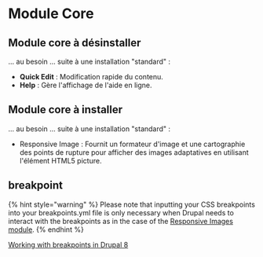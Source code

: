 # Module Core

## Module core à désinstaller

... au besoin ... suite à une installation "standard" :

* **Quick Edit** : Modification rapide du contenu.
* **Help** : Gère l'affichage de l'aide en ligne.

## Module core à installer

... au besoin ... suite à une installation "standard" :

* Responsive Image : Fournit un formateur d'image et une cartographie des points de rupture pour afficher des images adaptatives en utilisant l'élément HTML5 picture.

## breakpoint

{% hint style="warning" %}
Please note that inputting your CSS breakpoints into your breakpoints.yml file is only necessary when Drupal needs to interact with the breakpoints as in the case of the [Responsive Images module](https://www.drupal.org/docs/8/mobile-guide/responsive-images-in-drupal-8).
{% endhint %}

[Working with breakpoints in Drupal 8](https://www.drupal.org/docs/8/theming-drupal-8/working-with-breakpoints-in-drupal-8)



